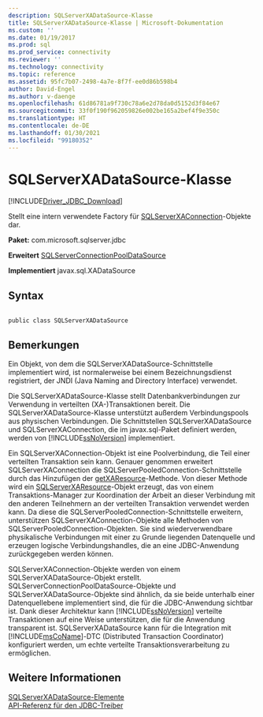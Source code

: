 ```yaml
---
description: SQLServerXADataSource-Klasse
title: SQLServerXADataSource-Klasse | Microsoft-Dokumentation
ms.custom: ''
ms.date: 01/19/2017
ms.prod: sql
ms.prod_service: connectivity
ms.reviewer: ''
ms.technology: connectivity
ms.topic: reference
ms.assetid: 95fc7b07-2498-4a7e-8f7f-ee0d86b598b4
author: David-Engel
ms.author: v-daenge
ms.openlocfilehash: 61d86781a9f730c78a6e2d78da0d5152d3f84e67
ms.sourcegitcommit: 33f0f190f962059826e002be165a2bef4f9e350c
ms.translationtype: HT
ms.contentlocale: de-DE
ms.lasthandoff: 01/30/2021
ms.locfileid: "99180352"
---
```

# <a name="sqlserverxadatasource-class"></a>SQLServerXADataSource-Klasse
[!INCLUDE[Driver_JDBC_Download](../../../includes/driver_jdbc_download.md)]

  Stellt eine intern verwendete Factory für [SQLServerXAConnection](../../../connect/jdbc/reference/sqlserverxaconnection-class.md)-Objekte dar.  
  
 **Paket:** com.microsoft.sqlserver.jdbc  
  
 **Erweitert** [SQLServerConnectionPoolDataSource](../../../connect/jdbc/reference/sqlserverconnectionpooldatasource-class.md)  
  
 **Implementiert** javax.sql.XADataSource  
  
## <a name="syntax"></a>Syntax  
  
```  
  
public class SQLServerXADataSource  
```  
  
## <a name="remarks"></a>Bemerkungen  
 Ein Objekt, von dem die SQLServerXADataSource-Schnittstelle implementiert wird, ist normalerweise bei einem Bezeichnungsdienst registriert, der JNDI (Java Naming and Directory Interface) verwendet.  
  
 Die SQLServerXADataSource-Klasse stellt Datenbankverbindungen zur Verwendung in verteilten (XA-)Transaktionen bereit. Die SQLServerXADataSource-Klasse unterstützt außerdem Verbindungspools aus physischen Verbindungen. Die Schnittstellen SQLServerXADataSource und SQLServerXAConnection, die im javax.sql-Paket definiert werden, werden von [!INCLUDE[ssNoVersion](../../../includes/ssnoversion-md.md)] implementiert.  
  
 Ein SQLServerXAConnection-Objekt ist eine Poolverbindung, die Teil einer verteilten Transaktion sein kann. Genauer genommen erweitert SQLServerXAConnection die SQLServerPooledConnection-Schnittstelle durch das Hinzufügen der [getXAResource](../../../connect/jdbc/reference/getxaresource-method-sqlserverxaconnection.md)-Methode. Von dieser Methode wird ein [SQLServerXAResource](../../../connect/jdbc/reference/sqlserverxaresource-class.md)-Objekt erzeugt, das von einem Transaktions-Manager zur Koordination der Arbeit an dieser Verbindung mit den anderen Teilnehmern an der verteilten Transaktion verwendet werden kann. Da diese die SQLServerPooledConnection-Schnittstelle erweitern, unterstützen SQLServerXAConnection-Objekte alle Methoden von SQLServerPooledConnection-Objekten. Sie sind wiederverwendbare physikalische Verbindungen mit einer zu Grunde liegenden Datenquelle und erzeugen logische Verbindungshandles, die an eine JDBC-Anwendung zurückgegeben werden können.  
  
 SQLServerXAConnection-Objekte werden von einem SQLServerXADataSource-Objekt erstellt. SQLServerConnectionPoolDataSource-Objekte und SQLServerXADataSource-Objekte sind ähnlich, da sie beide unterhalb einer Datenquellebene implementiert sind, die für die JDBC-Anwendung sichtbar ist. Dank dieser Architektur kann [!INCLUDE[ssNoVersion](../../../includes/ssnoversion-md.md)] verteilte Transaktionen auf eine Weise unterstützen, die für die Anwendung transparent ist. SQLServerXADataSource kann für die Integration mit [!INCLUDE[msCoName](../../../includes/msconame_md.md)]-DTC (Distributed Transaction Coordinator) konfiguriert werden, um echte verteilte Transaktionsverarbeitung zu ermöglichen.  
  
## <a name="see-also"></a>Weitere Informationen  
 [SQLServerXADataSource-Elemente](../../../connect/jdbc/reference/sqlserverxadatasource-members.md)   
 [API-Referenz für den JDBC-Treiber](../../../connect/jdbc/reference/jdbc-driver-api-reference.md)  
  
  
